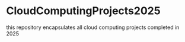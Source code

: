 # CloudComputingProjects2025
this repository encapsulates all cloud computing projects completed in 2025
